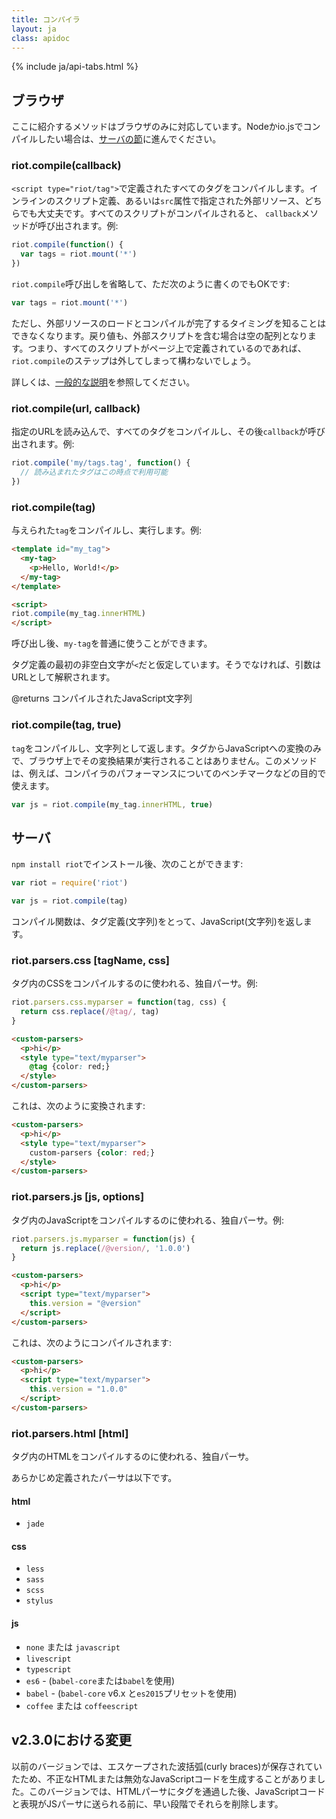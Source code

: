 ```yaml
---
title: コンパイラ
layout: ja
class: apidoc
---
```


{% include ja/api-tabs.html %}

## ブラウザ

ここに紹介するメソッドはブラウザのみに対応しています。Nodeかio.jsでコンパイルしたい場合は、[サーバの節](#サーバ)に進んでください。

### <a name="compile"></a> riot.compile(callback)

`<script type="riot/tag">`で定義されたすべてのタグをコンパイルします。インラインのスクリプト定義、あるいは`src`属性で指定された外部リソース、どちらでも大丈夫です。すべてのスクリプトがコンパイルされると、 `callback`メソッドが呼び出されます。例:

``` javascript
riot.compile(function() {
  var tags = riot.mount('*')
})
```

`riot.compile`呼び出しを省略して、ただ次のように書くのでもOKです:

``` javascript
var tags = riot.mount('*')
```

ただし、外部リソースのロードとコンパイルが完了するタイミングを知ることはできなくなります。戻り値も、外部スクリプトを含む場合は空の配列となります。つまり、すべてのスクリプトがページ上で定義されているのであれば、`riot.compile`のステップは外してしまって構わないでしょう。

詳しくは、[一般的な説明](/ja/guide/compiler/)を参照してください。

### <a name="compile-fn"></a> riot.compile(url, callback)

指定のURLを読み込んで、すべてのタグをコンパイルし、その後`callback`が呼び出されます。例:

``` javascript
riot.compile('my/tags.tag', function() {
  // 読み込まれたタグはこの時点で利用可能
})
```

### <a name="compile-tag"></a> riot.compile(tag)

与えられた`tag`をコンパイルし、実行します。例:

```html
<template id="my_tag">
  <my-tag>
    <p>Hello, World!</p>
  </my-tag>
</template>

<script>
riot.compile(my_tag.innerHTML)
</script>
```

呼び出し後、`my-tag`を普通に使うことができます。

タグ定義の最初の非空白文字が`<`だと仮定しています。そうでなければ、引数はURLとして解釈されます。

@returns コンパイルされたJavaScript文字列

### <a name="compile-to-str"></a> riot.compile(tag, true)

`tag`をコンパイルし、文字列として返します。タグからJavaScriptへの変換のみで、ブラウザ上でその変換結果が実行されることはありません。このメソッドは、例えば、コンパイラのパフォーマンスについてのベンチマークなどの目的で使えます。

``` js
var js = riot.compile(my_tag.innerHTML, true)
```

## サーバ

`npm install riot`でインストール後、次のことができます:

```js
var riot = require('riot')

var js = riot.compile(tag)
```

コンパイル関数は、タグ定義(文字列)をとって、JavaScript(文字列)を返します。

### <a name="css-parser"></a> riot.parsers.css [tagName, css]

タグ内のCSSをコンパイルするのに使われる、独自パーサ。例:

```js
riot.parsers.css.myparser = function(tag, css) {
  return css.replace(/@tag/, tag)
}
```

```html
<custom-parsers>
  <p>hi</p>
  <style type="text/myparser">
    @tag {color: red;}
  </style>
</custom-parsers>
```

これは、次のように変換されます:

```html
<custom-parsers>
  <p>hi</p>
  <style type="text/myparser">
    custom-parsers {color: red;}
  </style>
</custom-parsers>
```

### <a name="js-parser"></a> riot.parsers.js [js, options]

タグ内のJavaScriptをコンパイルするのに使われる、独自パーサ。例:

```js
riot.parsers.js.myparser = function(js) {
  return js.replace(/@version/, '1.0.0')
}
```

```html
<custom-parsers>
  <p>hi</p>
  <script type="text/myparser">
    this.version = "@version"
  </script>
</custom-parsers>
```

これは、次のようにコンパイルされます:

```html
<custom-parsers>
  <p>hi</p>
  <script type="text/myparser">
    this.version = "1.0.0"
  </script>
</custom-parsers>
```

### <a name="html-parser"></a> riot.parsers.html [html]

タグ内のHTMLをコンパイルするのに使われる、独自パーサ。

あらかじめ定義されたパーサは以下です。
#### html
- `jade`

#### css
- `less`
- `sass`
- `scss`
- `stylus`

#### js
- `none` または `javascript`
- `livescript`
- `typescript`
- `es6` - (`babel-core`または`babel`を使用)
- `babel` - (`babel-core` v6.x と`es2015`プリセットを使用)
- `coffee` または `coffeescript`

## v2.3.0における変更

以前のバージョンでは、エスケープされた波括弧(curly braces)が保存されていたため、不正なHTMLまたは無効なJavaScriptコードを生成することがありました。このバージョンでは、HTMLパーサにタグを通過した後、JavaScriptコードと表現がJSパーサに送られる前に、早い段階でそれらを削除します。
